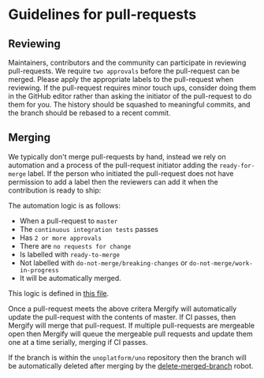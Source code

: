 # Guidelines for pull-requests

## Reviewing

Maintainers, contributors and the community can participate in reviewing pull-requests. We require `two approvals` before the pull-request can be merged. Please apply the appropriate labels to the pull-request when reviewing. If the pull-request requires minor touch ups, consider doing them in the GitHub editor rather than asking the initiator of the pull-request to do them for you.
The history should be squashed to meaningful commits, and the branch should be rebased to a recent commit.

## Merging

We typically don't merge pull-requests by hand, instead we rely on automation and a process of the pull-request initiator adding the `ready-for-merge` label. If the person who initiated the pull-request does not have permission to add a label then the reviewers can add it when the contribution is ready to ship:

The automation logic is as follows:
* When a pull-request to `master`
* The `continuous integration tests` passes
* Has `2 or more approvals`
* There are `no requests for change`
* Is labelled with `ready-to-merge`
* Not labelled with `do-not-merge/breaking-changes` or `do-not-merge/work-in-progress`
* It will be automatically merged.

This logic is defined in [this file](https://github.com/unoplatform/Uno/blob/master/.mergify.yml).

Once a pull-request meets the above critera Mergify will automatically update the pull-request with the contents of master. If CI passes, then Mergify will merge that pull-request. If multiple pull-requests are mergeable open then Mergify will queue the mergeable pull requests and update them one at a time serially, merging if CI passes.

If the branch is within the `unoplatform/uno` repository then the branch will be automatically deleted after merging by the [delete-merged-branch](https://github.com/apps/delete-merged-branch) robot.


